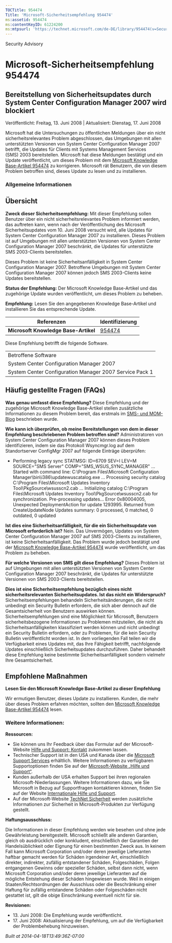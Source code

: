 ```yaml
---
TOCTitle: 954474
Title: 'Microsoft-Sicherheitsempfehlung 954474'
ms:assetid: 954474
ms:contentKeyID: 61224200
ms:mtpsurl: 'https://technet.microsoft.com/de-DE/library/954474(v=Security.10)'
---
```


Security Advisory

Microsoft-Sicherheitsempfehlung 954474
======================================

Bereitstellung von Sicherheitsupdates durch System Center Configuration Manager 2007 wird blockiert
---------------------------------------------------------------------------------------------------

Veröffentlicht: Freitag, 13. Juni 2008 | Aktualisiert: Dienstag, 17. Juni 2008

Microsoft hat die Untersuchungen zu öffentlichen Meldungen über ein nicht sicherheitsrelevantes Problem abgeschlossen, das Umgebungen mit allen unterstützten Versionen von System Center Configuration Manager 2007 betrifft, die Updates für Clients mit Systems Management Services (SMS) 2003 bereitstellen. Microsoft hat diese Meldungen bestätigt und ein Update veröffentlicht, um dieses Problem mit dem [Microsoft Knowledge Base-Artikel 954474](http://support.microsoft.com/kb/954474/en-us) zu korrigieren. Microsoft rät Benutzern, die von diesem Problem betroffen sind, dieses Update zu lesen und zu installieren.

### Allgemeine Informationen

Übersicht
---------

**Zweck dieser Sicherheitsempfehlung:** Mit dieser Empfehlung sollen Benutzer über ein nicht sicherheitsrelevantes Problem informiert werden, das auftreten kann, wenn nach der Veröffentlichung des Microsoft Sicherheitsupdates vom 10. Juni 2008 versucht wird, alle Updates für System Center Configuration Manager 2007 zu installieren. Dieses Problem ist auf Umgebungen mit allen unterstützten Versionen von System Center Configuration Manager 2007 beschränkt, die Updates für unterstützte SMS 2003-Clients bereitstellen.

Dieses Problem ist keine Sicherheitsanfälligkeit in System Center Configuration Manager 2007. Betroffene Umgebungen mit System Center Configuration Manager 2007 können jedoch SMS 2003-Clients keine Updates bereitstellen.

**Status der Empfehlung:** Der Microsoft Knowledge Base-Artikel und das zugehörige Update wurden veröffentlicht, um dieses Problem zu beheben.

**Empfehlung:** Lesen Sie den angegebenen Knowledge Base-Artikel und installieren Sie das entsprechende Update.

| Referenzen                           | Identifizierung                                        |
|--------------------------------------|--------------------------------------------------------|
| **Microsoft Knowledge Base-Artikel** | [954474](http://support.microsoft.com/kb/954474/en-us) |

Diese Empfehlung betrifft die folgende Software.

|                                                         |
|---------------------------------------------------------|
| Betroffene Software                                     |
| System Center Configuration Manager 2007                |
| System Center Configuration Manager 2007 Service Pack 1 |

Häufig gestellte Fragen (FAQs)
------------------------------

**Was genau umfasst diese Empfehlung?**
Diese Empfehlung und der zugehörige Microsoft Knowledge Base-Artikel stellen zusätzliche Informationen zu diesem Problem bereit, das erstmals im [SMS- und MOM-Blog](http://blogs.technet.com/smsandmom/archive/2008/06/12/wsus-offline-scan-catalog-fails-to-sync-on-configmgr-2007.aspx) beschrieben wurde.

**Wie kann ich überprüfen, ob meine Bereitstellungen von dem in dieser Empfehlung beschriebenen Problem betroffen sind?**
Administratoren von System Center Configuration Manager 2007 können dieses Problem identifizieren, indem sie das Protokoll Wsyncmgr.log auf dem Standortserver ConfigMgr 2007 auf folgende Einträge überprüfen:

-   Performing legacy sync
    STATMSG: ID=6709 SEV=I LEV=M SOURCE="SMS Server" COMP="SMS\_WSUS\_SYNC\_MANAGER" …
    Started with command line: C:\\Program Files\\Microsoft Configuration Manager\\bin\\i386\\updatewuscatalog.exe …
    Processing security catalog C:\\Program Files\\Microsoft Updates Inventory Tool\\PkgSource\\wsusscn2.cab ...
    Initializing catalog C:\\Program Files\\Microsoft Updates Inventory Tool\\PkgSource\\wsusscn2.cab for synchronization.
    Pre-processing updates...
    Error 0x80004005, Unexpected DeploymentAction for update 1293995. Returned from CreateUpdateNode
    Updates summary: 0 processed, 0 matched, 0 outdated, 0 updated

**Ist dies eine Sicherheitsanfälligkeit, für die ein Sicherheitsupdate von Microsoft erforderlich ist?**
Nein. Das Unvermögen, Updates von System Center Configuration Manager 2007 auf SMS 2003-Clients zu installieren, ist keine Sicherheitsanfälligkeit. Das Problem wurde jedoch bestätigt und der [Microsoft Knowledge Base-Artikel 954474](http://support.microsoft.com/kb/954474/en-us) wurde veröffentlicht, um das Problem zu beheben.

**Für welche Versionen von SMS gilt diese Empfehlung?**
Dieses Problem ist auf Umgebungen mit allen unterstützten Versionen von System Center Configuration Manager 2007 beschränkt, die Updates für unterstützte Versionen von SMS 2003-Clients bereitstellen.

**Dies ist eine Sicherheitsempfehlung bezüglich eines nicht sicherheitsrelevanten Sicherheitsupdates. Ist das nicht ein Widerspruch?**
Sicherheitsempfehlungen behandeln Sicherheitsänderungen, die nicht unbedingt ein Security Bulletin erfordern, die sich aber dennoch auf die Gesamtsicherheit von Benutzern auswirken können. Sicherheitsempfehlungen sind eine Möglichkeit für Microsoft, Benutzern sicherheitsbezogene Informationen zu Problemen mitzuteilen, die nicht als Sicherheitsanfälligkeiten klassifiziert werden können und nicht unbedingt ein Security Bulletin erfordern, oder zu Problemen, für die kein Security Bulletin veröffentlicht worden ist. In dem vorliegenden Fall teilen wir die Verfügbarkeit eines Updates mit, das Ihre Fähigkeit betrifft, nachfolgende Updates einschließlich Sicherheitsupdates durchzuführen. Daher behandelt diese Empfehlung keine bestimmte Sicherheitsanfälligkeit sondern vielmehr Ihre Gesamtsicherheit.

Empfohlene Maßnahmen
--------------------

**Lesen Sie den Microsoft Knowledge Base-Artikel zu dieser Empfehlung**

Wir ermutigen Benutzer, dieses Update zu installieren. Kunden, die mehr über dieses Problem erfahren möchten, sollten den [Microsoft Knowledge Base-Artikel 954474](http://support.microsoft.com/kb/954474/en-us) lesen.

### Weitere Informationen:

**Ressourcen:**

-   Sie können uns Ihr Feedback über das Formular auf der Microsoft-Website [Hilfe und Support: Kontakt](https://support.microsoft.com/common/survey.aspx?scid=sw;en;1257&showpage=1&ws=technet&sd=tech) zukommen lassen.
-   Technischer Support ist in den USA und Kanada über die [Microsoft Support Services](http://go.microsoft.com/fwlink/?linkid=21131) erhältlich. Weitere Informationen zu verfügbaren Supportoptionen finden Sie auf der [Microsoft-Website „Hilfe und Support“](http://support.microsoft.com/).
-   Kunden außerhalb der USA erhalten Support bei ihren regionalen Microsoft-Niederlassungen. Weitere Informationen dazu, wie Sie Microsoft in Bezug auf Supportfragen kontaktieren können, finden Sie auf der Website [Internationale Hilfe und Support](http://go.microsoft.com/fwlink/?linkid=21155).
-   Auf der Microsoft-Website [TechNet Sicherheit](http://www.microsoft.com/germany/technet/sicherheit/default.mspx) werden zusätzliche Informationen zur Sicherheit in Microsoft-Produkten zur Verfügung gestellt.

**Haftungsausschluss:**

Die Informationen in dieser Empfehlung werden wie besehen und ohne jede Gewährleistung bereitgestellt. Microsoft schließt alle anderen Garantien, gleich ob ausdrücklich oder konkludent, einschließlich der Garantien der Handelsüblichkeit oder Eignung für einen bestimmten Zweck aus. In keinem Fall kann Microsoft Corporation und/oder deren jeweilige Lieferanten haftbar gemacht werden für Schäden irgendeiner Art, einschließlich direkter, indirekter, zufällig entstandener Schäden, Folgeschäden, Folgen entgangenen Gewinns oder spezieller Schäden, selbst dann nicht, wenn Microsoft Corporation und/oder deren jeweilige Lieferanten auf die mögliche Entstehung dieser Schäden hingewiesen wurde. Weil in einigen Staaten/Rechtsordnungen der Ausschluss oder die Beschränkung einer Haftung für zufällig entstandene Schäden oder Folgeschäden nicht gestattet ist, gilt die obige Einschränkung eventuell nicht für sie.

**Revisionen:**

-   13. Juni 2008: Die Empfehlung wurde veröffentlicht.
-   17. Juni 2008: Aktualisierung der Empfehlung, um auf die Verfügbarkeit der Problembehebung hinzuweisen.

*Built at 2014-04-18T13:49:36Z-07:00*
